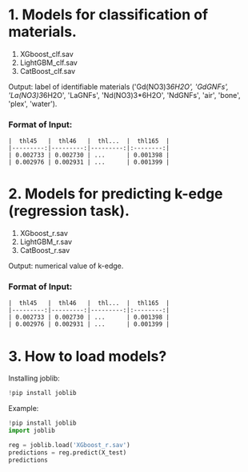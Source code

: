 # 1. Models for classification of materials.
1) XGboost_clf.sav
2) LightGBM_clf.sav
3) CatBoost_clf.sav
   
Output: label of identifiable materials ('Gd(NO3)3*6H2O', 'GdGNFs', 'La(NO3)3*6H2O', 'LaGNFs', 'Nd(NO3)3*6H2O', 'NdGNFs', 'air', 'bone', 'plex', 'water').

### Format of Input:
```
|  thl45   |  thl46   |  thl...  |  thl165  |
|---------:|---------:|---------:|:--------:|
| 0.002733 | 0.002730 | ...      | 0.001398 |
| 0.002976 | 0.002931 | ...      | 0.001399 |
```

# 2. Models for predicting k-edge (regression task).
1) XGboost_r.sav
2) LightGBM_r.sav
3) CatBoost_r.sav
   
Output: numerical value of k-edge.

### Format of Input:
```
|  thl45   |  thl46   |  thl...  |  thl165  |
|---------:|---------:|---------:|:--------:|
| 0.002733 | 0.002730 | ...      | 0.001398 |
| 0.002976 | 0.002931 | ...      | 0.001399 |
```

# 3. How to load models?

Installing joblib:
```python
!pip install joblib
```

Example:
```python
!pip install joblib
import joblib

reg = joblib.load('XGboost_r.sav')
predictions = reg.predict(X_test)
predictions
```
